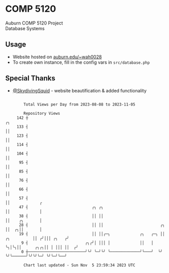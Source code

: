 # COMP 5120
Auburn COMP 5120 Project  
Database Systems

## Usage
- Website hosted on [auburn.edu/~wah0028](https://webhome.auburn.edu/~wah0028/)
- To create own instance, fill in the config vars in `src/database.php`

## Special Thanks
- [@SkydivingSquid](https://github.com/SkydivingSquid) - website beautification & added functionality

```

        Total Views per Day from 2023-08-08 to 2023-11-05

        Repository Views
     142 ┼                                                                         ╭╮
     133 ┤                                                                         ││
     123 ┤                                                                         ││
     114 ┤                                                                         ││
     104 ┤                                                                         ││
      95 ┤                                                                         ││
      85 ┤                                                                         ││
      76 ┤                                                                         ││
      66 ┤                                                                         ││
      57 ┤                                                                         ││             ╭
      47 ┤                            ╭╮ ╭╮                                        ││             │
      38 ┤                            ││ ││                                        ││    ╭╮       │
      28 ┤                            ││ ││                         ╭╮             ││  ╭╮││       │
      19 ┤                            ││ ││╭─╮             ╭╮   ╭─╮ ││ ╭╮          ││ ╭╯│││ ╭╮   ╭╯
       9 ┤                         ╭╮╭╯│ │││ │             ││   │ ╰╮│╰╮││      ╭╮╭╮││ │ │││ ││  ╭╯
       0 ┼─────────────────────────╯╰╯ ╰─╯╰╯ ╰─────────────╯╰───╯  ╰╯ ╰╯╰──────╯╰╯╰╯╰─╯ ╰╯╰─╯╰──╯

        Chart last updated - Sun Nov  5 23:59:34 2023 UTC
        
```
